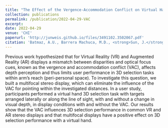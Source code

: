 ```yaml
---
title: "The Effect of the Vergence-Accommodation Conflict on Virtual Hand Pointing in Immersive Displays"
collection: publications
permalink: /publication/2022-04-29-VAC
excerpt:
date: 2022-04-29
venue: 'CHI'
paperurl: 'http://junweis.github.io/files/3491102.3502067.pdf'
citation: 'Batmaz, A.U., Barrera Machuca, M.D., <strong>Sun, J.</strong> and Stuerzlinger, W., 2022, April. The Effect of the Vergence-Accommodation Conflict on Virtual Hand Pointing in Immersive Displays. In CHI Conference on Human Factors in Computing Systems (pp. 1-15).'
---
```

Previous work hypothesized that for Virtual Reality (VR) and Augmented Reality (AR) displays a mismatch between disparities and optical focus cues, known as the vergence and accommodation conflict (VAC), affects depth perception and thus limits user performance in 3D selection tasks within arm’s reach (peri-personal space). To investigate this question, we built a multifocal stereo display, which can eliminate the influence of the VAC for pointing within the investigated distances. In a user study, participants performed a virtual hand 3D selection task with targets arranged laterally or along the line of sight, with and without a change in visual depth, in display conditions with and without the VAC. Our results show that the VAC influences 3D selection performance in common VR and AR stereo displays and that multifocal displays have a positive effect on 3D selection performance with a virtual hand.

<!-- lite-youtube custom element -->
<link rel="stylesheet" href="https://paulirish.github.io/lite-youtube-embed/src/lite-yt-embed.css" />
<script src="https://paulirish.github.io/lite-youtube-embed/src/lite-yt-embed.js"></script>

<lite-youtube videoid="fAsukZ28bW8"></lite-youtube>

